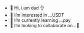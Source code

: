 - 👋 Hi, i.am dad 👌
- 👀 I’m interested in ...USDT
- 🌱 I’m currently learning ...pay
- 💞️ I’m looking to collaborate on ..🫥
